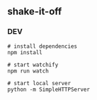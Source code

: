 shake-it-off
----------------

### DEV

```
# install dependencies
npm install

# start watchify
npm run watch

# start local server
python -m SimpleHTTPServer
```